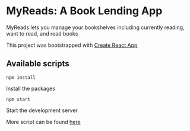 # MyReads: A Book Lending App

MyReads lets you manage your bookshelves including currently reading, want to read, and read books

This project was bootstrapped with [Create React App]('./CRA.md')

## Available scripts

`npm install`

Install the packages

`npm start`

Start the development server

More script can be found [here]('./CRA.md')
